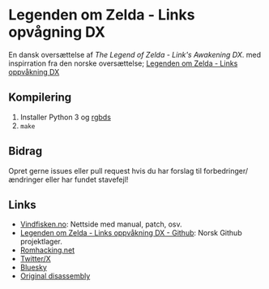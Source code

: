 # Legenden om Zelda - Links opvågning DX

En dansk oversættelse af _The Legend of Zelda - Link's Awakening DX_.
med inspirration fra den norske oversættelse; [Legenden om Zelda - Links oppvåkning DX](https://github.com/koholition/zelda-links-awakening-NO/)

## Kompilering

1. Installer Python 3 og [rgbds](https://github.com/rednex/rgbds#1-installing-rgbds)
2. `make`

## Bidrag

Opret gerne issues eller pull request hvis du har forslag til forbedringer/ændringer eller har fundet stavefejl!

## Links

- [Vindfisken.no](https://vindfisken.no): Nettside med manual, patch, osv.
- [Legenden om Zelda - Links oppvåkning DX - Github](https://github.com/koholition/zelda-links-awakening-NO/): Norsk Github projektlager.
- [Romhacking.net](https://www.romhacking.net/translations/7153/)
- [Twitter/X](https://twitter.com/koholition)
- [Bluesky](https://bsky.app/profile/koholition.bsky.social)
- [Original disassembly](https://github.com/zladx/LADX-Disassembly)
